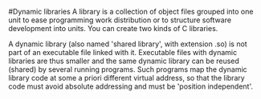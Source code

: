 #Dynamic libraries
A library is a collection of object files grouped into one unit to ease programming work distribution or to structure software development into units. You can create two kinds of C libraries.

A dynamic library (also named 'shared library', with extension .so) is not part of an executable file linked with it. Executable files with dynamic libraries are thus smaller and the same dynamic library can be reused (shared) by several running programs. Such programs map the dynamic library code at some a priori different virtual address, so that the library code must avoid absolute addressing and must be 'position independent'.
